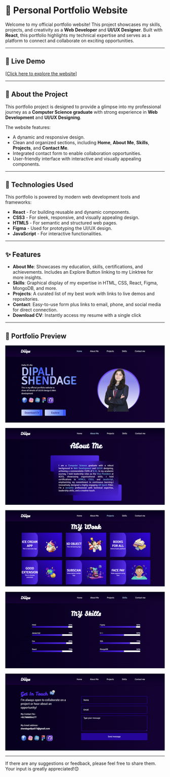 # 🌟 Personal Portfolio Website 

Welcome to my official portfolio website! This project showcases my skills, projects, and creativity as a **Web Developer** and **UI/UX Designer**. Built with **React**, this portfolio highlights my technical expertise and serves as a platform to connect and collaborate on exciting opportunities.

---

## 🔗 Live Demo  
[[Click here to explore the website](https://diiips.vercel.app/)] 

---

## 📜 About the Project  
This portfolio project is designed to provide a glimpse into my professional journey as a **Computer Science graduate** with strong experience in **Web Development** and **UI/UX Designing**.  

The website features:  
- A dynamic and responsive design.  
- Clean and organized sections, including **Home**, **About Me**, **Skills**, **Projects**, and **Contact Me**.  
- Integrated contact form to enable collaboration opportunities.  
- User-friendly interface with interactive and visually appealing components.

---

## 🚀 Technologies Used  
This portfolio is powered by modern web development tools and frameworks:  

- **React** - For building reusable and dynamic components.  
- **CSS3** - For sleek, responsive, and visually appealing design.  
- **HTML5** - For semantic and structured web pages.  
- **Figma** - Used for prototyping the UI/UX design.  
- **JavaScript** - For interactive functionalities.  

---

## ✨ Features  
- **About Me**: Showcases my education, skills, certifications, and achievements. Includes an Explore Button linking to my Linktree for more insights.
- **Skills**: Graphical display of my expertise in HTML, CSS, React, Figma, MongoDB, and more.
- **Projects**: A curated list of my best work with links to live demos and repositories.
- **Contact**: Easy-to-use form plus links to email, phone, and social media for direct connection.
- **Download CV**: Instantly access my resume with a single click 

---

## 🚀 Portfolio Preview 
 
![Home Page](./public/Home_pg.png)
 
![About Me](./public/About_me.png)
 
![Projects Page](./public/Projects.png)
  
![Skills Page](./public/Skills.png)
  
![Contact Page](./public/Contact_me.png)

---
If there are any suggestions or feedback, please feel free to share them. 
Your input is greatly appreciated!😊
